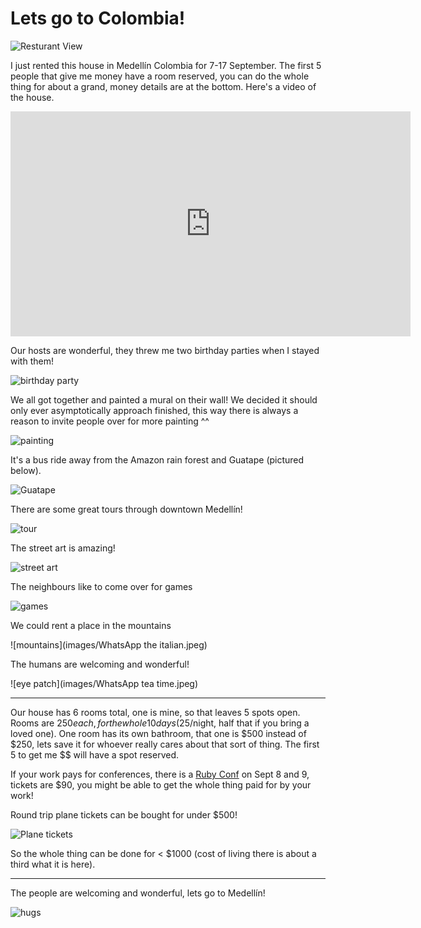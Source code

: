 Lets go to Colombia!
====================

![Resturant View](images/resturant-view.png)

I just rented this house in Medellín Colombia for 7-17 September.
The first 5 people that give me money have a room reserved,
you can do the whole thing for about a grand, money details are at the bottom.
Here's a video of the house.

<iframe src="https://player.vimeo.com/video/215443045" width="640" height="360" frameborder="0" webkitallowfullscreen mozallowfullscreen allowfullscreen></iframe>

Our hosts are wonderful, they threw me two birthday parties when I stayed with them!

![birthday party](images/birthday.png)

We all got together and painted a mural on their wall! We decided it should only ever asymptotically approach finished, this way there is always a reason to invite people over for more painting ^^

![painting](images/painting.jpg)

It's a bus ride away from the Amazon rain forest and Guatape (pictured below).

![Guatape](images/guatape.png)

There are some great tours through downtown Medellín!

![tour](images/architecture.png)

The street art is amazing!

![street art](images/street-art.jpg)

The neighbours like to come over for games

![games](images/cards.png)

We could rent a place in the mountains

![mountains](images/WhatsApp the italian.jpeg)

The humans are welcoming and wonderful!

![eye patch](images/WhatsApp tea time.jpeg)

---

Our house has 6 rooms total, one is mine, so that leaves 5 spots open. Rooms are $250 each, for the whole 10 days ($25/night, half that if you bring a loved one). One room has its own bathroom, that one is $500 instead of $250, lets save it for whoever really cares about that sort of thing. The first 5 to get me $$ will have a spot reserved.

If your work pays for conferences, there is a [Ruby Conf](http://www.rubyconf.co/) on Sept 8 and 9, tickets are $90, you might be able to get the whole thing paid for by your work!

Round trip plane tickets can be bought for under $500!

![Plane tickets](images/flights2.png)

So the whole thing can be done for < $1000 (cost of living there is about a third what it is here).

---

The people are welcoming and wonderful, lets go to Medellín!

![hugs](images/mohitos-and-hugs.png)

